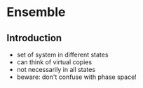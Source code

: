 # Ensemble



## Introduction

- set of system in different states
- can think of virtual copies
- not necessarily in all states
- beware: don't confuse with phase space!
